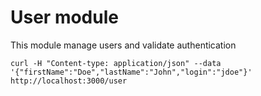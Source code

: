 # User module

This module manage users and validate authentication

`
curl -H "Content-type: application/json" --data '{"firstName":"Doe","lastName":"John","login":"jdoe"}' http://localhost:3000/user
`
